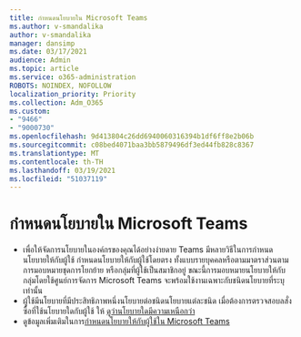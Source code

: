 ```yaml
---
title: กําหนดนโยบายใน Microsoft Teams
ms.author: v-smandalika
author: v-smandalika
manager: dansimp
ms.date: 03/17/2021
audience: Admin
ms.topic: article
ms.service: o365-administration
ROBOTS: NOINDEX, NOFOLLOW
localization_priority: Priority
ms.collection: Adm_O365
ms.custom:
- "9466"
- "9000730"
ms.openlocfilehash: 9d413804c26dd6940060316394b1df6ff8e2b06b
ms.sourcegitcommit: c08bed4071baa3bb5879496df3ed44fb828c8367
ms.translationtype: MT
ms.contentlocale: th-TH
ms.lasthandoff: 03/19/2021
ms.locfileid: "51037119"
---
```

# <a name="assign-policies-in-microsoft-teams"></a>กําหนดนโยบายใน Microsoft Teams

- เพื่อให้จัดการนโยบายในองค์กรของคุณได้อย่างง่ายดาย Teams มีหลายวิธีในการกําหนดนโยบายให้กับผู้ใช้ กําหนดนโยบายให้กับผู้ใช้โดยตรง ทั้งแบบรายบุคคลหรือตามมาตราส่วนตามการมอบหมายชุดการโยกย้าย หรือกลุ่มที่ผู้ใช้เป็นสมาชิกอยู่  ขณะนี้การมอบหมายนโยบายให้กับกลุ่มโดยใช้ศูนย์การจัดการ Microsoft Teams จะพร้อมใช้งานเฉพาะกับชนิดนโยบายที่ระบุเท่านั้น 
- ผู้ใช้มีนโยบายที่มีประสิทธิภาพหนึ่งนโยบายต่อชนิดนโยบายแต่ละชนิด เมื่อต้องการตรวจสอบลสั่งซื้อที่ใช้นโยบายใดกับผู้ใช้ ให้ [ดูว่านโยบายใดมีความเหนือกว่า](https://docs.microsoft.com/microsoftteams/assign-policies#which-policy-takes-precedence)
- ดูข้อมูลเพิ่มเติมในการ[กําหนดนโยบายให้กับผู้ใช้ใน Microsoft Teams](https://docs.microsoft.com/microsoftteams/assign-policies)